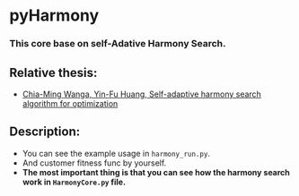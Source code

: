 # pyHarmony
### This core base on self-Adative Harmony Search.
## Relative thesis:
* [Chia-Ming Wanga, Yin-Fu Huang, Self-adaptive harmony search algorithm for optimization](https://www.sciencedirect.com/science/article/pii/S0957417409007891)
## Description:
* You can see the example usage in `harmony_run.py`.
* And customer fitness func by yourself.
* **The most important thing is that you can see how the harmony search work in `HarmonyCore.py` file.**

